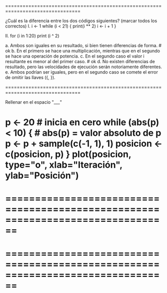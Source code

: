 ================================================================================

¿Cuál es la diferencia entre los dos códigos siguientes? (marcar todos los correctos)
I.
i <- 1
while (i < 21) {
  print(i ** 2)
  i <- i + 1
}

II.
for (i in 1:20)
  print (i ^ 2)

a. Ambos son iguales en su resultado, si bien tienen diferencias de forma. # ok
b. En el primero se hace una multiplicación, mientras que en el segundo se hace
   una operación de potencia.
c. En el segundo caso el valor i resultante es menor al del primer caso. # ok
d. No existen diferencias de resultado, pero las velocidades de ejecución serán
   notoriamente diferentes.
e. Ambos podrían ser iguales, pero en el segundo caso se comete el error de
   omitir las llaves ({, }).

================================================================================

Rellenar en el espacio "___"

p <- 20 # inicia en cero
while (abs(p) < 10) { # abs(p) = valor absoluto de p
  p <- p + sample(c(-1, 1), 1)
  posicion <- c(posicion, p)
}
plot(posicion, type="o", xlab="Iteración", ylab="Posición")
================================================================================
================================================================================
================================================================================
================================================================================
================================================================================
